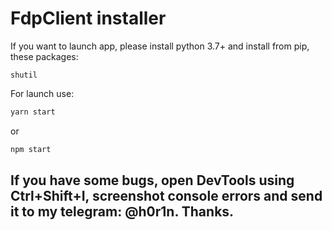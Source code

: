 # FdpClient installer

If you want to launch app, please install python 3.7+ and install from pip, these packages:
```
shutil
```


For launch use:
```sh
yarn start
```
or
```sh
npm start
```

## If you have some bugs, open DevTools using Ctrl+Shift+I, screenshot console errors and send it to my telegram: @h0r1n. Thanks.